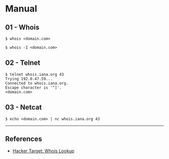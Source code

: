 # Manual

## 01 - Whois

```
$ whois <domain.com>

$ whois -I <domain.com>
```

## 02 - Telnet

```
$ telnet whois.iana.org 43
Trying 192.0.47.59...
Connected to whois.iana.org.
Escape character is '^]'.
<domain.com>
```

## 03 - Netcat

`$ echo <domain.com> | nc whois.iana.org 43`

---
## References

- [Hacker Target: Whois Lookup](https://hackertarget.com/whois-lookup/)